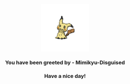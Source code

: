 <p align="center">
    <img src="https://raw.githubusercontent.com/PokeAPI/sprites/master/sprites/pokemon/778.png" width="150" height="150">
</p>
<h3 align="center">You have been greeted by - <b>Mimikyu-Disguised</b></h3>
<h3 align="center">Have a nice day!</h3>
